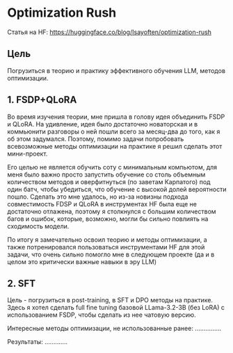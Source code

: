 # Optimization Rush
Статья на HF: https://huggingface.co/blog/Isayoften/optimization-rush

## Цель
Погрузиться в теорию и практику эффективного обучения LLM, методов оптимизации.

## 1. FSDP+QLoRA
Во время изучения теории, мне пришла в голову идея объединить FSDP и QLoRA. На удивление, идея было достаточно новаторская и в коммьюнити разговоры о ней пошли всего за месяц-два до того, как я об этом задумался. Поэтому, помимо задачи попробовать всевозможные методы оптимизации на практике я решил сделать этот мини-проект.

Его целью не является обучить соту с минимальным компьютом, для меня было важно просто запустить обучение со столь объемным количеством методов и оверфитнуться (по заветам Карпатого) под один батч, чтобы убедиться, что обучение с высокой долей вероятности пошло. Сделать это мне удалось, но из-за новизны подхода совместимость FDSP и QLoRA в инструментах HF была еще не достаточно отлажена, поэтому я столкнулся с большим количеством багов и ошибок, которые, возможно, могли бы сильно повлиять на сходимость модели. 

По итогу я замечательно освоил теорию и методы оптимизации, а также потренировался пользоваться инструментами HF для этой задачи, что очень сильно помогло мне в следующем проекте (да и в целом это критически важные навыки в эру LLM)

## 2. SFT 
Цель - погрузиться в post-training, в SFT и DPO методы на практике. Здесь я хотел сделать full fine tuning базовой LLama-3.2-3B (без LoRA) с использованием FSDP, чтобы сделать из нее чатовую версию. 

Интересные методы оптимизации, не использованные ранее:
............... 

Результаты:
.............







